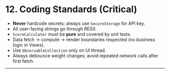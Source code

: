 # 12. Coding Standards (Critical)

- **Never** hardcode secrets; always use `SecureStorage` for API key.  
- All user-facing strings go through RESX.  
- `ScoreCalculator` must be **pure** and covered by unit tests.  
- Data fetch → compute → render boundaries respected (no business logic in Views).  
- Use `ObservableCollection` only on UI thread.  
- Always debounce weight changes; avoid repeated network calls after first fetch.

---
